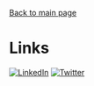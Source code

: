 [Back to main page](./../README.md)

# Links

[![LinkedIn](https://www.linkedin.com/in/dilfuza-djamalova-615309216/)](https://www.linkedin.com/in/justinthoreson/)
[![Twitter](https://twitter.com/DilfuzaDjamalo1)](https://www.instagram.com/exulgor/)